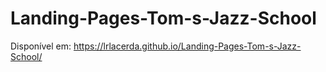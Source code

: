 # Landing-Pages-Tom-s-Jazz-School

Disponível em: https://lrlacerda.github.io/Landing-Pages-Tom-s-Jazz-School/
